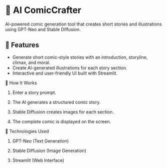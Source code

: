 # 📖 AI ComicCrafter  

AI-powered comic generation tool that creates short stories and illustrations using GPT-Neo and Stable Diffusion.  

## 🚀 Features  
- Generate short comic-style stories with an introduction, storyline, climax, and moral.  
- Create AI-generated illustrations for each story section.  
- Interactive and user-friendly UI built with Streamlit.  

📜 How It Works
1. Enter a story prompt.

2. The AI generates a structured comic story.

3. Stable Diffusion creates images for each section.

4. The complete comic is displayed on the screen.

🤖 Technologies Used
1. GPT-Neo (Text Generation)

2. Stable Diffusion (Image Generation)

3. Streamlit (Web Interface)

